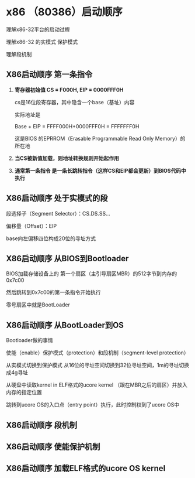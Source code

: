 # x86 （80386）启动顺序

理解x86-32平台的启动过程

理解x86-32 的实模式 保护模式

理解段机制

## X86启动顺序 第一条指令

1. **寄存器初始值 CS = F000H, EIP = 0000FFF0H**

   cs是16位段寄存器，其中隐含一个base（基址）内容

   实际地址是

   Base + EIP = FFFF000H+0000FFF0H = FFFFFFF0H 

   这是BIOS 的EPRROM（Erasable Programmable Read Only Memory）的所在地

2. **当CS被新值加载，则地址转换规则开始起作用**

3. **通常第一条指令 是一条长跳转指令（这样CS和EIP都会更新）到BIOS代码中执行**

## X86启动顺序 处于实模式的段

段选择子（Segment Selector）：CS.DS.SS…

偏移量（Offset）：EIP 

base向左偏移四位构成20位的寻址方式

## X86启动顺序 从BIOS到Bootloader

BIOS加载存储设备上的 第一个扇区（主引导扇区MBR）的512字节到内存的0x7c00

然后跳转到0x7c00的第一条指令开始执行

零号扇区中就是BootLoader



## X86启动顺序 从BootLoader到OS

Bootloader做的事情

使能（enable）保护模式（protection）和段机制（segment-level protection）

从实模式切换到保护模式 从16位的寻址空间切换到32位寻址空间，1m的寻址切换成4g寻址

从硬盘中读取kernel in ELF格式的ucore kernel （跟在MBR之后的扇区）并放入内存的指定位置

跳转到ucore OS的入口点（entry point）执行，此时控制权到了ucore OS中

## X86启动顺序 段机制

## X86启动顺序 使能保护机制

## X86启动顺序 加载ELF格式的ucore OS kernel



